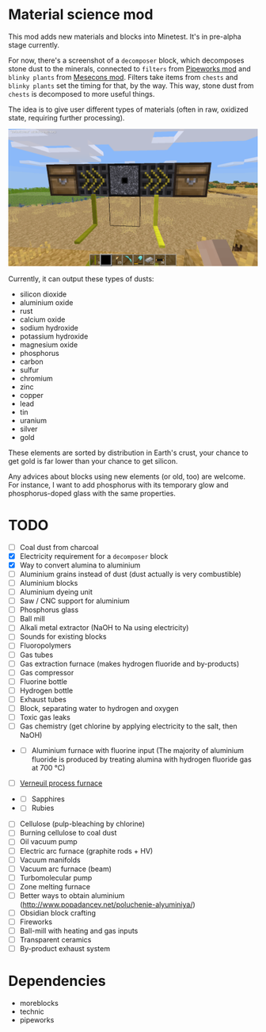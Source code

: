 # Material science mod

This mod adds new materials and blocks into Minetest. It's in pre-alpha stage currently.

For now, there's a screenshot of a `decomposer` block, which decomposes stone dust to the minerals, connected to `filters` from [Pipeworks mod](https://forum.minetest.net/viewtopic.php?t=2155) and `blinky plants` from [Mesecons mod](http://mesecons.net/). Filters take items from `chests` and `blinky plants` set the timing for that, by the way. This way, stone dust from `chests` is decomposed to more useful things.

The idea is to give user different types of materials (often in raw, oxidized state, requiring further processing).

![](doc/images/screenshot_a.png)

Currently, it can output these types of dusts:

- silicon dioxide
- aluminium oxide
- rust
- calcium oxide
- sodium hydroxide
- potassium hydroxide
- magnesium oxide
- phosphorus
- carbon
- sulfur
- chromium
- zinc
- copper
- lead
- tin
- uranium
- silver
- gold

These elements are sorted by distribution in Earth's crust,
your chance to get gold is far lower than your chance to get silicon.

Any advices about blocks using new elements (or old, too) are welcome. For instance, I want to add phosphorus with its temporary glow and phosphorus-doped glass with the same properties.

# TODO

- [ ] Coal dust from charcoal
- [x] Electricity requirement for a `decomposer` block
- [x] Way to convert alumina to aluminium
- [ ] Aluminium grains instead of dust (dust actually is very combustible)
- [ ] Aluminium blocks
- [ ] Aluminium dyeing unit
- [ ] Saw / CNC support for aluminium
- [ ] Phosphorus glass
- [ ] Ball mill
- [ ] Alkali metal extractor (NaOH to Na using electricity)
- [ ] Sounds for existing blocks
- [ ] Fluoropolymers
- [ ] Gas tubes
- [ ] Gas extraction furnace (makes hydrogen fluoride and by-products)
- [ ] Gas compressor
- [ ] Fluorine bottle
- [ ] Hydrogen bottle
- [ ] Exhaust tubes
- [ ] Block, separating water to hydrogen and oxygen
- [ ] Toxic gas leaks
- [ ] Gas chemistry (get chlorine by applying electricity to the salt, then NaOH)
- - [ ] Aluminium furnace with fluorine input (The majority of aluminium fluoride is produced by treating alumina with hydrogen fluoride gas at 700 °C)
- [ ] [Verneuil process furnace](https://en.wikipedia.org/wiki/Verneuil_process)
- - [ ] Sapphires
- - [ ] Rubies
- [ ] Cellulose (pulp-bleaching by chlorine)
- [ ] Burning cellulose to coal dust
- [ ] Oil vacuum pump
- [ ] Electric arc furnace (graphite rods + HV)
- [ ] Vacuum manifolds
- [ ] Vacuum arc furnace (beam)
- [ ] Turbomolecular pump
- [ ] Zone melting furnace
- [ ] Better ways to obtain aluminium (http://www.popadancev.net/poluchenie-alyuminiya/)
- [ ] Obsidian block crafting
- [ ] Fireworks
- [ ] Ball-mill with heating and gas inputs
- [ ] Transparent ceramics
- [ ] By-product exhaust system

# Dependencies

- moreblocks
- technic
- pipeworks
